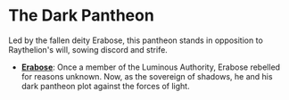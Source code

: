 # **The Dark Pantheon**
Led by the fallen deity Erabose, this pantheon stands in opposition to Raythelion's will, sowing discord and strife.

- **[Erabose](../Erabose.md)**: Once a member of the Luminous Authority, Erabose rebelled for reasons unknown. Now, as the sovereign of shadows, he and his dark pantheon plot against the forces of light.
